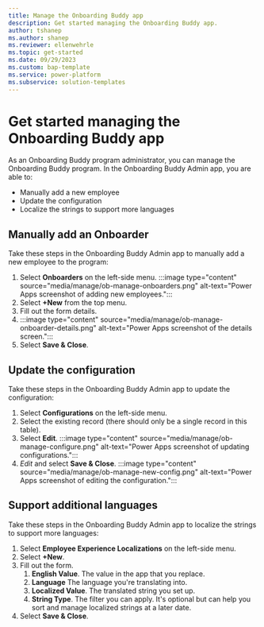 ```yaml
---
title: Manage the Onboarding Buddy app
description: Get started managing the Onboarding Buddy app.
author: tshanep
ms.author: shanep
ms.reviewer: ellenwehrle
ms.topic: get-started
ms.date: 09/29/2023
ms.custom: bap-template
ms.service: power-platform
ms.subservice: solution-templates
---
```


# Get started managing the Onboarding Buddy app

As an Onboarding Buddy program administrator, you can manage the Onboarding Buddy program. In the Onboarding Buddy Admin app, you are able to:

- Manually add a new employee
- Update the configuration
- Localize the strings to support more languages

## Manually add an Onboarder

Take these steps in the Onboarding Buddy Admin app to manually add a new employee to the program:

1. Select **Onboarders** on the left-side menu.
:::image type="content" source="media/manage/ob-manage-onboarders.png" alt-text="Power Apps screenshot of adding new employees.":::
1. Select **+New** from the top menu.
1. Fill out the form details.
1. :::image type="content" source="media/manage/ob-manage-onboarder-details.png" alt-text="Power Apps screenshot of the details screen.":::
1. Select **Save & Close**.

## Update the configuration

Take these steps in the Onboarding Buddy Admin app to update the configuration:

1. Select **Configurations** on the left-side menu.
1. Select the existing record (there should only be a single record in this table).
1. Select **Edit**.
:::image type="content" source="media/manage/ob-manage-configure.png" alt-text="Power Apps screenshot of updating configurations.":::
1. *Edit* and select **Save & Close**.
:::image type="content" source="media/manage/ob-manage-new-config.png" alt-text="Power Apps screenshot of editing the configuration.":::

## Support additional languages

Take these steps in the Onboarding Buddy Admin app to localize the strings to support more languages:

1. Select **Employee Experience Localizations** on the left-side menu.
1. Select **+New**.
1. Fill out the form.
    1. **English Value**. The value in the app that you replace.
    1. **Language**  The language you're translating into.
    1. **Localized Value**. The translated string you set up.
    1. **String Type**. The filter you can apply. It's optional but can help you sort and manage localized strings at a later date.
1. Select **Save & Close**.
